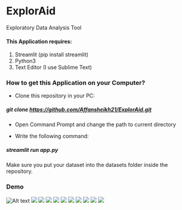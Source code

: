 # ExplorAid
Exploratory Data Analysis Tool 


#### This Application requires:
1. Streamlit (pip install streamlit)
2. Python3
3. Text Editor (I use Sublime Text)



### How to get this Application on your Computer?

* Clone this repository in your PC:

##### 	git clone https://github.com/Affansheikh21/ExplorAid.git

* Open Command Prompt and change the path to current directory

* Write the following command:

##### 	streamlit run app.py


Make sure you put your dataset into the datasets folder inside the repository. 


### Demo
![Alt text](https://github.com/Affansheikh21/ExplorAid/tree/master/ss/1.png?raw=true)
<img src="{{ site.url }}{{ site.baseurl }}/ss/1.png">
<img src="{{ site.url }}{{ site.baseurl }}/ss/2.png">
<img src="{{ site.url }}{{ site.baseurl }}/ss/3.png">
<img src="{{ site.url }}{{ site.baseurl }}/ss/4.png">
<img src="{{ site.url }}{{ site.baseurl }}/ss/5.png">
<img src="{{ site.url }}{{ site.baseurl }}/ss/6.png">
<img src="{{ site.url }}{{ site.baseurl }}/ss/7.png">
<img src="{{ site.url }}{{ site.baseurl }}/ss/8.png">
<img src="{{ site.url }}{{ site.baseurl }}/ss/9.png">
<img src="{{ site.url }}{{ site.baseurl }}/ss/10.png">
